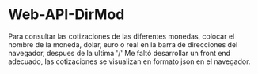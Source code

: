 # Web-API-DirMod
Para consultar las cotizaciones de las diferentes monedas, colocar el nombre de la moneda, dolar, euro o real en la barra de direcciones del navegador, despues de la ultima '/'
Me faltó desarrollar un front end adecuado, las cotizaciones se visualizan en formato json en el navegador.
